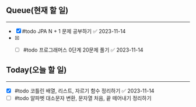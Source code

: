 ## Queue(현재 할 일)
---   
- [x] #todo JPA N + 1 문제 공부하기 ✅ 2023-11-14
- [x] - [ ] #todo 프로그래머스 0단계 20문제 풀기 ✅ 2023-11-14


## Today(오늘 할 일)
---   

- [x] #todo 코틀린 배열, 리스트, 자르기 함수 정리하기 ✅ 2023-11-14
- [ ] #todo 알파벳 대소문자 변환, 문자열 처음, 끝 떼어내기 정리하기